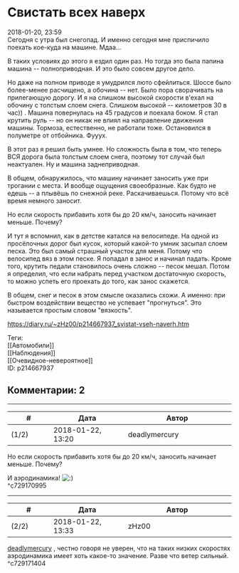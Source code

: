 Свистать всех наверх
====================

  
2018-01-20, 23:59  
 Сегодня с утра был снегопад. И именно сегодня мне приспичило поехать кое-куда на машине. Мдаа...   
   
 В таких условиях до этого я ездил один раз. Но тогда это была папина машина -- полноприводная. И это было совсем другое дело.   
   
 Но даже на полном приводе я умудрился люто сфейлиться. Шоссе было более-менее расчищено, а обочина -- нет. Было пора сворачивать на прилегающую дорогу. И я на слишком высокой скорости в'ехал на обочину с толстым слоем снега. Слишком высокой -- километров 30 в час)) . Машина повернулась на 45 градусов и поехала боком. Я стал крутить руль -- но он никак не влиял на направление движения машины. Тормоза, естественно, не работали тоже. Остановился в полуметре от отбойника. Фууух.   
   
 В этот раз я решил быть умнее. Но сложность была в том, что теперь ВСЯ дорога была толстым слоем снега, поэтому тот случай был неактуален. Ну и машина заднеприводная.   
   
 В общем, обнаружилось, что машину начинает заносить уже при трогании с места. И вообще ощущения своеобразные. Как будто не едешь -- а плывёшь по снежной реке. Раскачиваешься. Потому что всё время немного заносит.   
   
 Но если скорость прибавить хотя бы до 20 км/ч, заносить начинает меньше. Почему?   
   
 И тут я вспомнил, как в детстве катался на велосипеде. На одной из просёлочных дорог был кусок, который какой-то умник засыпал слоем песка. Это был самый страшный участок для меня. Потому что велосипед вяз в этом песке. Я попадал в занос и начинал падать. Кроме того, крутить педали становилось очень сложно -- песок мешал. Потом я определил, что если набрать перед участком достаточную скорость, то можно успеть его проехать до того, как занос скажется.   
   
 В общем, снег и песок в этом смысле оказались схожи. А именно: при быстром воздействии вещество не успевает "прогнуться". Это называется простым словом "вязкость".   
  
<https://diary.ru/~zHz00/p214667937_svistat-vseh-naverh.htm>  
  
Теги:  
[[Автомобили]]  
[[Наблюдения]]  
[[Очевидное-невероятное]]  
ID: p214667937  


Комментарии: 2
--------------

  


---



|         #         |              Дата              |                     Автор                     |           ID           |
| --- | --- | --- | --- |
| (1/2) | 2018-01-22, 13:20 | deadlymercury | c729170995 |

  
  Но если скорость прибавить хотя бы до 20 км/ч, заносить начинает меньше. Почему?   
    
 И аэродинамика! ![:)](http://static.diary.ru/picture/3.gif)   
 ^c729170995

---



|         #         |              Дата              |                     Автор                     |           ID           |
| --- | --- | --- | --- |
| (2/2) | 2018-01-22, 13:33 | zHz00 | c729171404 |

  
  [deadlymercury](http://crazysupp.diary.ru "Записки безумного саппорта")  , честно говоря не уверен, что на таких низких скоростях аэродинамика имеет хоть какое-то значение. Разве что ветер сильный.   
 ^c729171404